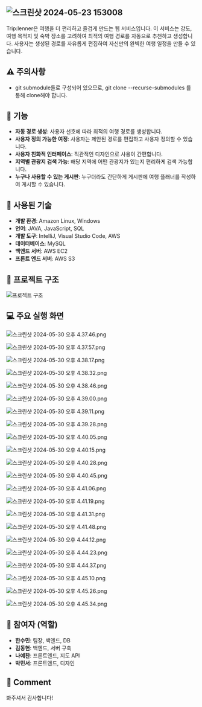 ![스크린샷 2024-05-23 153008](https://github.com/suminH-Git/Trip-le-A/assets/149754945/b7063f61-ea3d-48fa-911f-aee69f15f22c)
--------

Trip:lenner은 여행을 더 편리하고 즐겁게 만드는 웹 서비스입니다. 이 서비스는 강도, 여행 목적지 및 숙박 장소를 고려하여 최적의 여행 경로를 자동으로 추천하고 생성합니다. 사용자는 생성된 경로를 자유롭게 편집하여 자신만의 완벽한 여행 일정을 만들 수 있습니다.

## :warning: 주의사항
- git submodule들로 구성되어 있으므로, git clone --recurse-submodules <repository-link>를 통해 clone해야 합니다.

## :memo: 기능

- **자동 경로 생성**: 사용자 선호에 따라 최적의 여행 경로를 생성합니다.
- **사용자 정의 가능한 여정**: 사용자는 제안된 경로를 편집하고 사용자 정의할 수 있습니다.
- **사용자 친화적 인터페이스**: 직관적인 디자인으로 사용이 간편합니다.
- **지역별 관광지 검색 가능**: 해당 지역에 어떤 관광지가 있는지 편리하게 검색 가능합니다. 
- **누구나 사용할 수 있는 게시판**: 누구더라도 간단하게 게시판에 여행 플래너를 작성하여 게시할 수 있습니다.

## :wrench: 사용된 기술

- **개발 환경**: Amazon Linux, Windows
- **언어**: JAVA, JavaScript, SQL
- **개발 도구**: IntelliJ, Visual Studio Code, AWS
- **데이터베이스**: MySQL
- **백엔드 서버**: AWS EC2
- **프론트 엔드 서버**: AWS S3

## :mag_right: 프로젝트 구조

![프로젝트 구조](https://github.com/suminH-Git/Trip-le-A/assets/149754945/4d86f5b2-d469-42c2-95bb-a8d6fc885c7d)

## :computer: 주요 실행 화면

![스크린샷 2024-05-30 오후 4.37.46.png](https://prod-files-secure.s3.us-west-2.amazonaws.com/7e00fa81-2176-4d8e-aea3-f4b313d3aa4d/842315f0-c2ee-4b07-af71-0f154c1de90d/%E1%84%89%E1%85%B3%E1%84%8F%E1%85%B3%E1%84%85%E1%85%B5%E1%86%AB%E1%84%89%E1%85%A3%E1%86%BA_2024-05-30_%E1%84%8B%E1%85%A9%E1%84%92%E1%85%AE_4.37.46.png)

![스크린샷 2024-05-30 오후 4.37.57.png](https://prod-files-secure.s3.us-west-2.amazonaws.com/7e00fa81-2176-4d8e-aea3-f4b313d3aa4d/f66ebbef-0d1b-4b4d-875c-4e511b0e8d63/%E1%84%89%E1%85%B3%E1%84%8F%E1%85%B3%E1%84%85%E1%85%B5%E1%86%AB%E1%84%89%E1%85%A3%E1%86%BA_2024-05-30_%E1%84%8B%E1%85%A9%E1%84%92%E1%85%AE_4.37.57.png)

![스크린샷 2024-05-30 오후 4.38.17.png](https://prod-files-secure.s3.us-west-2.amazonaws.com/7e00fa81-2176-4d8e-aea3-f4b313d3aa4d/de92fdd1-3926-4c5b-8b29-86a75ccfa4b3/%E1%84%89%E1%85%B3%E1%84%8F%E1%85%B3%E1%84%85%E1%85%B5%E1%86%AB%E1%84%89%E1%85%A3%E1%86%BA_2024-05-30_%E1%84%8B%E1%85%A9%E1%84%92%E1%85%AE_4.38.17.png)

![스크린샷 2024-05-30 오후 4.38.32.png](https://prod-files-secure.s3.us-west-2.amazonaws.com/7e00fa81-2176-4d8e-aea3-f4b313d3aa4d/97a1ebf3-a76a-471f-a31b-9cd3bf6a1f2c/%E1%84%89%E1%85%B3%E1%84%8F%E1%85%B3%E1%84%85%E1%85%B5%E1%86%AB%E1%84%89%E1%85%A3%E1%86%BA_2024-05-30_%E1%84%8B%E1%85%A9%E1%84%92%E1%85%AE_4.38.32.png)

![스크린샷 2024-05-30 오후 4.38.46.png](https://prod-files-secure.s3.us-west-2.amazonaws.com/7e00fa81-2176-4d8e-aea3-f4b313d3aa4d/ffe27e8e-2055-49b6-884e-66d2cee5ef3a/%E1%84%89%E1%85%B3%E1%84%8F%E1%85%B3%E1%84%85%E1%85%B5%E1%86%AB%E1%84%89%E1%85%A3%E1%86%BA_2024-05-30_%E1%84%8B%E1%85%A9%E1%84%92%E1%85%AE_4.38.46.png)

![스크린샷 2024-05-30 오후 4.39.00.png](https://prod-files-secure.s3.us-west-2.amazonaws.com/7e00fa81-2176-4d8e-aea3-f4b313d3aa4d/178dc254-e5af-49d4-8130-fee0b397d774/%E1%84%89%E1%85%B3%E1%84%8F%E1%85%B3%E1%84%85%E1%85%B5%E1%86%AB%E1%84%89%E1%85%A3%E1%86%BA_2024-05-30_%E1%84%8B%E1%85%A9%E1%84%92%E1%85%AE_4.39.00.png)

![스크린샷 2024-05-30 오후 4.39.11.png](https://prod-files-secure.s3.us-west-2.amazonaws.com/7e00fa81-2176-4d8e-aea3-f4b313d3aa4d/384c09ac-22bc-4e79-a3f5-f4d03196a8e9/%E1%84%89%E1%85%B3%E1%84%8F%E1%85%B3%E1%84%85%E1%85%B5%E1%86%AB%E1%84%89%E1%85%A3%E1%86%BA_2024-05-30_%E1%84%8B%E1%85%A9%E1%84%92%E1%85%AE_4.39.11.png)

![스크린샷 2024-05-30 오후 4.39.28.png](https://prod-files-secure.s3.us-west-2.amazonaws.com/7e00fa81-2176-4d8e-aea3-f4b313d3aa4d/d7437abf-42f1-419d-b259-96b7319e4bfa/%E1%84%89%E1%85%B3%E1%84%8F%E1%85%B3%E1%84%85%E1%85%B5%E1%86%AB%E1%84%89%E1%85%A3%E1%86%BA_2024-05-30_%E1%84%8B%E1%85%A9%E1%84%92%E1%85%AE_4.39.28.png)

![스크린샷 2024-05-30 오후 4.40.05.png](https://prod-files-secure.s3.us-west-2.amazonaws.com/7e00fa81-2176-4d8e-aea3-f4b313d3aa4d/cfcb312a-fbda-4e4e-9272-4ecbe5acf4b8/%E1%84%89%E1%85%B3%E1%84%8F%E1%85%B3%E1%84%85%E1%85%B5%E1%86%AB%E1%84%89%E1%85%A3%E1%86%BA_2024-05-30_%E1%84%8B%E1%85%A9%E1%84%92%E1%85%AE_4.40.05.png)

![스크린샷 2024-05-30 오후 4.40.15.png](https://prod-files-secure.s3.us-west-2.amazonaws.com/7e00fa81-2176-4d8e-aea3-f4b313d3aa4d/299d76a5-cb46-4d6f-b296-465794468ff4/%E1%84%89%E1%85%B3%E1%84%8F%E1%85%B3%E1%84%85%E1%85%B5%E1%86%AB%E1%84%89%E1%85%A3%E1%86%BA_2024-05-30_%E1%84%8B%E1%85%A9%E1%84%92%E1%85%AE_4.40.15.png)

![스크린샷 2024-05-30 오후 4.40.28.png](https://prod-files-secure.s3.us-west-2.amazonaws.com/7e00fa81-2176-4d8e-aea3-f4b313d3aa4d/400e4f9a-2cb1-4152-b4af-6c7f6dd64be9/%E1%84%89%E1%85%B3%E1%84%8F%E1%85%B3%E1%84%85%E1%85%B5%E1%86%AB%E1%84%89%E1%85%A3%E1%86%BA_2024-05-30_%E1%84%8B%E1%85%A9%E1%84%92%E1%85%AE_4.40.28.png)

![스크린샷 2024-05-30 오후 4.40.45.png](https://prod-files-secure.s3.us-west-2.amazonaws.com/7e00fa81-2176-4d8e-aea3-f4b313d3aa4d/4152cf8f-1557-4d9c-bc70-f55dddb32a7d/%E1%84%89%E1%85%B3%E1%84%8F%E1%85%B3%E1%84%85%E1%85%B5%E1%86%AB%E1%84%89%E1%85%A3%E1%86%BA_2024-05-30_%E1%84%8B%E1%85%A9%E1%84%92%E1%85%AE_4.40.45.png)

![스크린샷 2024-05-30 오후 4.41.06.png](https://prod-files-secure.s3.us-west-2.amazonaws.com/7e00fa81-2176-4d8e-aea3-f4b313d3aa4d/3a699b40-078b-4b99-85e7-3fea046bd288/%E1%84%89%E1%85%B3%E1%84%8F%E1%85%B3%E1%84%85%E1%85%B5%E1%86%AB%E1%84%89%E1%85%A3%E1%86%BA_2024-05-30_%E1%84%8B%E1%85%A9%E1%84%92%E1%85%AE_4.41.06.png)

![스크린샷 2024-05-30 오후 4.41.19.png](https://prod-files-secure.s3.us-west-2.amazonaws.com/7e00fa81-2176-4d8e-aea3-f4b313d3aa4d/675deb3d-e6bd-41fd-a065-624568b7c79d/%E1%84%89%E1%85%B3%E1%84%8F%E1%85%B3%E1%84%85%E1%85%B5%E1%86%AB%E1%84%89%E1%85%A3%E1%86%BA_2024-05-30_%E1%84%8B%E1%85%A9%E1%84%92%E1%85%AE_4.41.19.png)

![스크린샷 2024-05-30 오후 4.41.31.png](https://prod-files-secure.s3.us-west-2.amazonaws.com/7e00fa81-2176-4d8e-aea3-f4b313d3aa4d/8cfc97bd-7d30-4192-b60a-0d4e3e1013fd/%E1%84%89%E1%85%B3%E1%84%8F%E1%85%B3%E1%84%85%E1%85%B5%E1%86%AB%E1%84%89%E1%85%A3%E1%86%BA_2024-05-30_%E1%84%8B%E1%85%A9%E1%84%92%E1%85%AE_4.41.31.png)

![스크린샷 2024-05-30 오후 4.41.48.png](https://prod-files-secure.s3.us-west-2.amazonaws.com/7e00fa81-2176-4d8e-aea3-f4b313d3aa4d/669ec327-8b86-426b-a9db-373bc25ae4f1/%E1%84%89%E1%85%B3%E1%84%8F%E1%85%B3%E1%84%85%E1%85%B5%E1%86%AB%E1%84%89%E1%85%A3%E1%86%BA_2024-05-30_%E1%84%8B%E1%85%A9%E1%84%92%E1%85%AE_4.41.48.png)

![스크린샷 2024-05-30 오후 4.44.12.png](https://prod-files-secure.s3.us-west-2.amazonaws.com/7e00fa81-2176-4d8e-aea3-f4b313d3aa4d/b571edf7-94d7-4e0a-83e9-29562e7f4096/%E1%84%89%E1%85%B3%E1%84%8F%E1%85%B3%E1%84%85%E1%85%B5%E1%86%AB%E1%84%89%E1%85%A3%E1%86%BA_2024-05-30_%E1%84%8B%E1%85%A9%E1%84%92%E1%85%AE_4.44.12.png)

![스크린샷 2024-05-30 오후 4.44.23.png](https://prod-files-secure.s3.us-west-2.amazonaws.com/7e00fa81-2176-4d8e-aea3-f4b313d3aa4d/131d61be-db0f-4184-9a01-6da2b66071a6/%E1%84%89%E1%85%B3%E1%84%8F%E1%85%B3%E1%84%85%E1%85%B5%E1%86%AB%E1%84%89%E1%85%A3%E1%86%BA_2024-05-30_%E1%84%8B%E1%85%A9%E1%84%92%E1%85%AE_4.44.23.png)

![스크린샷 2024-05-30 오후 4.44.37.png](https://prod-files-secure.s3.us-west-2.amazonaws.com/7e00fa81-2176-4d8e-aea3-f4b313d3aa4d/f3817d47-7e69-4863-8de4-86f5a4ff9d14/%E1%84%89%E1%85%B3%E1%84%8F%E1%85%B3%E1%84%85%E1%85%B5%E1%86%AB%E1%84%89%E1%85%A3%E1%86%BA_2024-05-30_%E1%84%8B%E1%85%A9%E1%84%92%E1%85%AE_4.44.37.png)

![스크린샷 2024-05-30 오후 4.45.10.png](https://prod-files-secure.s3.us-west-2.amazonaws.com/7e00fa81-2176-4d8e-aea3-f4b313d3aa4d/c64da872-8f6e-46f7-ab05-bf38250f1ca1/%E1%84%89%E1%85%B3%E1%84%8F%E1%85%B3%E1%84%85%E1%85%B5%E1%86%AB%E1%84%89%E1%85%A3%E1%86%BA_2024-05-30_%E1%84%8B%E1%85%A9%E1%84%92%E1%85%AE_4.45.10.png)

![스크린샷 2024-05-30 오후 4.45.26.png](https://prod-files-secure.s3.us-west-2.amazonaws.com/7e00fa81-2176-4d8e-aea3-f4b313d3aa4d/2f5eeadf-822b-4720-8c9c-95be9266ec8e/%E1%84%89%E1%85%B3%E1%84%8F%E1%85%B3%E1%84%85%E1%85%B5%E1%86%AB%E1%84%89%E1%85%A3%E1%86%BA_2024-05-30_%E1%84%8B%E1%85%A9%E1%84%92%E1%85%AE_4.45.26.png)

![스크린샷 2024-05-30 오후 4.45.34.png](https://prod-files-secure.s3.us-west-2.amazonaws.com/7e00fa81-2176-4d8e-aea3-f4b313d3aa4d/617ddf8d-bb72-40be-a8a4-c2fb82dc56c0/%E1%84%89%E1%85%B3%E1%84%8F%E1%85%B3%E1%84%85%E1%85%B5%E1%86%AB%E1%84%89%E1%85%A3%E1%86%BA_2024-05-30_%E1%84%8B%E1%85%A9%E1%84%92%E1%85%AE_4.45.34.png)

## :busts_in_silhouette: 참여자 (역할)

- **한수민**: 팀장, 백엔드, DB
- **김동현**: 백엔드, 서버 구축
- **나예찬**: 프론트엔드, 지도 API
- **박민서**: 프론트엔드, 디자인

## :clap: Comment
봐주셔서 감사합니다!

